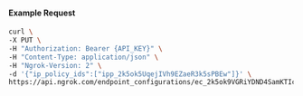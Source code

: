 <!-- Code generated for API Clients. DO NOT EDIT. -->

#### Example Request

```bash
curl \
-X PUT \
-H "Authorization: Bearer {API_KEY}" \
-H "Content-Type: application/json" \
-H "Ngrok-Version: 2" \
-d '{"ip_policy_ids":["ipp_2k5ok5UqejIVh9EZaeR3k5sPBEw"]}' \
https://api.ngrok.com/endpoint_configurations/ec_2k5ok9VGRiYDND4SamKTIcCgWck/ip_policy
```
